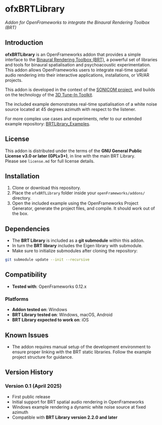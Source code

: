 # ofxBRTLibrary  
*Addon for OpenFrameworks to integrate the Binaural Rendering Toolbox (BRT)*

## Introduction  
**ofxBRTLibrary** is an OpenFrameworks addon that provides a simple interface to the [Binaural Rendering Toolbox (BRT)](https://github.com/GrupoDiana/BRTLibrary), a powerful set of libraries and tools for binaural spatialisation and psychoacoustic experimentation. This addon allows OpenFrameworks users to integrate real-time spatial audio rendering into their interactive applications, installations, or VR/AR projects.

This addon is developed in the context of the [SONICOM project](https://www.sonicom.eu/), and builds on the technology of the [3D Tune-In Toolkit](https://github.com/3DTune-In/3dti_AudioToolkit).

The included example demonstrates real-time spatialisation of a white noise source located at 45 degrees azimuth with respect to the listener.

For more complex use cases and experiments, refer to our extended example repository: [BRTLibrary_Examples](https://github.com/GrupoDiana/BRTLibrary_Examples).

## License  
This addon is distributed under the terms of the **GNU General Public License v3.0 or later (GPLv3+)**, in line with the main BRT Library.  
Please see `license.md` for full license details.

## Installation  
1. Clone or download this repository.  
2. Place the `ofxBRTLibrary` folder inside your `openFrameworks/addons/` directory.  
3. Open the included example using the OpenFrameworks Project Generator, generate the project files, and compile. It should work out of the box.

## Dependencies  
- The **BRT Library** is included as a **git submodule** within this addon.  
- In turn the **BRT library** includes the Eigen library with submodule. 
- Make sure to initialize submodules after cloning the repository:
  

```bash
git submodule update --init --recursive
```

## Compatibility  

- **Tested with**: OpenFrameworks 0.12.x  

### Platforms  

- **Addon tested on**: Windows  
- **BRT Library tested on**: Windows, macOS, Android  
- **BRT Library expected to work on**: iOS  

## Known Issues  

- The addon requires manual setup of the development environment to ensure proper linking with the BRT static libraries. Follow the example project structure for guidance.

## Version History  

### Version 0.1 (April 2025)  

- First public release  
- Initial support for BRT spatial audio rendering in OpenFrameworks  
- Windows example rendering a dynamic white noise source at fixed azimuth  
- Compatible with **BRT Library version 2.2.0 and later**